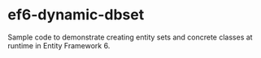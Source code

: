 # ef6-dynamic-dbset
Sample code to demonstrate creating entity sets and concrete classes at runtime in Entity Framework 6.
